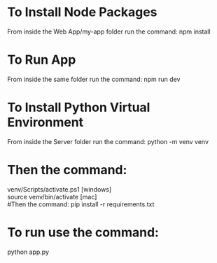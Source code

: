# To Install Node Packages 
From inside the Web App/my-app folder run the command: npm install
# To Run App
From inside the same folder run the command: npm run dev


# To Install Python Virtual Environment
From inside the Server folder run the command: python -m venv venv
# Then the command: 
venv/Scripts/activate.ps1 [windows]\
source venv/bin/activate [mac]\
#Then the command:
pip install -r requirements.txt
# To run use the command: 
python app.py

